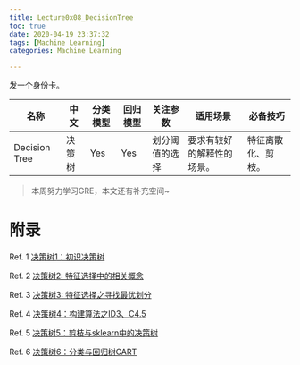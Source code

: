 ```yaml
---
title: Lecture0x08_DecisionTree
toc: true
date: 2020-04-19 23:37:32
tags: [Machine Learning]
categories: Machine Learning

---
```




发一个身份卡。

| 名称  |  中文  |  分类模型  |  回归模型  |  关注参数  |  适用场景| 必备技巧 |
|  ----  |  ----  |  ----  |  ----  |  ----  |  ----  |  ----  |
| Decision Tree | 决策树 | Yes | Yes | 划分阈值的选择 | 要求有较好的解释性的场景。 | 特征离散化、剪枝。 |



>  本周努力学习GRE，本文还有补充空间~



# 附录

Ref. 1 [决策树1：初识决策树](http://mp.weixin.qq.com/s?__biz=MzI4MjkzNTUxMw==&mid=2247484178&idx=1&sn=1af90ba53ee3c1036ca94be9180e4c81&chksm=eb932aa4dce4a3b23aaed46d779abbc00917a55ac71cf177737c462ef9a02732e087049d132a&scene=21#wechat_redirect)

Ref. 2 [决策树2: 特征选择中的相关概念](http://mp.weixin.qq.com/s?__biz=MzI4MjkzNTUxMw==&mid=2247484195&idx=1&sn=054651159e08f74c85f1fc1fab8a0f25&chksm=eb932a95dce4a383870f5385e9e926af022ecb5f7c9b827c2fb4c72af4f66a1133b5a88d3cb2&scene=21#wechat_redirect)

Ref. 3 [决策树3: 特征选择之寻找最优划分](http://mp.weixin.qq.com/s?__biz=MzI4MjkzNTUxMw==&mid=2247484204&idx=1&sn=372d3ee90802d15347445f91056fe6bc&chksm=eb932a9adce4a38c9750a2cf6ca3382056b66099476223da02016e964ef711b97c4798ba9e58&scene=21#wechat_redirect)

Ref. 4 [决策树4：构建算法之ID3、C4.5](http://mp.weixin.qq.com/s?__biz=MzI4MjkzNTUxMw==&mid=2247484212&idx=1&sn=aaabacf77db62a2b78fbef5ad034e354&chksm=eb932a82dce4a394fbf447fdd01b167565f04ddf85db5ef5e969bc0c75bd0dbf67b36236d64b&scene=21#wechat_redirect)

Ref. 5 [决策树5：剪枝与sklearn中的决策树](http://mp.weixin.qq.com/s?__biz=MzI4MjkzNTUxMw==&mid=2247484241&idx=1&sn=fa915fb55d98b38c54674a58f18ba921&chksm=eb932ae7dce4a3f16423bc2e61ca5f819b482e438df3025bcac6dd9d9c07ccf6424fc79463a9&scene=21#wechat_redirect)

Ref. 6 [决策树6：分类与回归树CART](http://mp.weixin.qq.com/s?__biz=MzI4MjkzNTUxMw==&mid=2247484269&idx=1&sn=a0c39116207b0d299c48764640d4c582&chksm=eb932adbdce4a3cd0a962b735ffb3fe5bad1739259ced35f3d1e03b8eee05db5cd9fb025395c&scene=21#wechat_redirect)